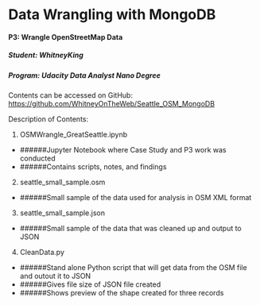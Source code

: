 # Data Wrangling with MongoDB
#### P3: 	 	Wrangle OpenStreetMap Data
##### Student: 	WhitneyKing
##### Program: 	Udacity Data Analyst Nano Degree


Contents can be accessed on GitHub:  https://github.com/WhitneyOnTheWeb/Seattle_OSM_MongoDB

Description of Contents:
1. OSMWrangle_GreatSeattle.ipynb
- ######Jupyter Notebook where Case Study and P3 work was conducted
- ######Contains scripts, notes, and findings
2. seattle_small_sample.osm
- ######Small sample of the data used for analysis in OSM XML format
3. seattle_small_sample.json
- ######Small sample of the data that was cleaned up and output to JSON
4. CleanData.py
- ######Stand alone Python script that will get data from the OSM file and outout it to JSON
- ######Gives file size of JSON file created
- ######Shows preview of the shape created for three records
